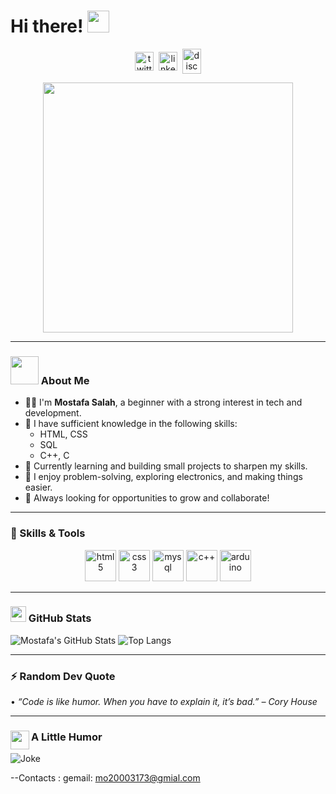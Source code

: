 # Hi there! <img src="https://github.com/TheDudeThatCode/TheDudeThatCode/blob/master/Assets/Hi.gif" width="35" />

<p align="center">
<img align="center" src="https://cdn.jsdelivr.net/npm/simple-icons@3.0.1/icons/twitter.svg" alt="twitter" height="30" width="30" />&nbsp;
<img align="center" src="https://cdn.jsdelivr.net/npm/simple-icons@3.0.1/icons/linkedin.svg" alt="linkedin" height="30" width="30" />&nbsp;
<img align="center" src="https://cdn.jsdelivr.net/npm/simple-icons@3.0.1/icons/discord.svg" alt="discord" height="40" width="30" />
</p>

<div align="center">
  <img src="https://media.giphy.com/media/qgQUggAC3Pfv687qPC/giphy.gif" width="400" />
</div>

---

### <img src="https://github.com/TheDudeThatCode/TheDudeThatCode/blob/master/Assets/Developer.gif" width="45" /> About Me

- 🧑‍💻 I'm **Mostafa Salah**, a beginner with a strong interest in tech and development.
- 📘 I have sufficient knowledge in the following skills:
  - HTML, CSS
  - SQL
  - C++, C
- 🔧 Currently learning and building small projects to sharpen my skills.
- 💬 I enjoy problem-solving, exploring electronics, and making things easier.
- 🌱 Always looking for opportunities to grow and collaborate!

---

### 🧠 Skills & Tools

<p align="center">
  <img src="https://www.vectorlogo.zone/logos/w3_html5/w3_html5-icon.svg" alt="html5" width="50" height="50"/>
  <img src="https://www.vectorlogo.zone/logos/w3_css/w3_css-icon.svg" alt="css3" width="50" height="50"/>
  <img src="https://www.vectorlogo.zone/logos/mysql/mysql-icon.svg" alt="mysql" width="50" height="50"/>
  <img src="[https://www.vectorlogo.zone/logos/cplusplus/cplusplus-icon.svg](https://www.flaticon.com/free-icon/c_6132222)" alt="c++" width="50" height="50"/>
  <img src="https://www.vectorlogo.zone/logos/arduino/arduino-icon.svg" alt="arduino" width="50" height="50"/>
</p>

---

### <img src='https://media1.giphy.com/media/du3J3cXyzhj75IOgvA/giphy.gif' width='25' /> GitHub Stats

![Mostafa's GitHub Stats](https://github-readme-stats.vercel.app/api?username=your-github-username&show_icons=true&theme=radical)
![Top Langs](https://github-readme-stats.vercel.app/api/top-langs/?username=your-github-username&layout=compact&theme=radical)

---

### ⚡ Random Dev Quote

<!--STARTS_HERE_QUOTE_README-->
• <i>“Code is like humor. When you have to explain it, it’s bad.” – Cory House</i>
<!--ENDS_HERE_QUOTE_README-->

---

### <img align="left" src="https://media.giphy.com/media/SWoSkN6DxTszqIKEqv/giphy.gif" width="30" /> A Little Humor

<img src="https://readme-jokes.vercel.app/api" alt="Joke" />

--Contacts :
gemail: mo20003173@gmial.com
